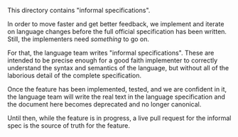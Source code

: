 This directory contains "informal specifications".

In order to move faster and get better feedback, we implement and iterate on
language changes before the full official specification has been written. Still,
the implementers need *something* to go on.

For that, the language team writes "informal specifications". These are
intended to be precise enough for a good faith implementer to correctly
understand the syntax and semantics of the language, but without all of the
laborious detail of the complete specification.

Once the feature has been implemented, tested, and we are confident in it, the
language team will write the real text in the language specification and the
document here becomes deprecated and no longer canonical.

Until then, while the feature is in progress, a live pull request for the
informal spec is the source of truth for the feature.
